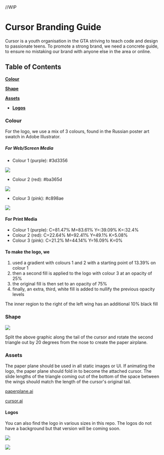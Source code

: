 //WIP

# Cursor Branding Guide
Cursor is a youth organisation in the GTA striving to teach code and design to passionate teens. To promote a strong brand, we need a concrete guide, to ensure no mistaking our brand with anyone else in the area or online.

## Table of Contents
[**Colour**](###colour)

[**Shape**](###shape)

[**Assets**](###assets)
* [**Logos**](####logos)

### Colour

For the logo, we use a mix of 3 colours, found in the Russian poster art swatch in Adobe Illustrator.

##### For Web/Screen Media
- Colour 1 (purple): #3d3356

![](https://static.notion-static.com/d0fc730f3c6346d6b52df718c1e8c179/colour1.png)

- Colour 2 (red): #ba365d

![](https://static.notion-static.com/ed235c96701c4cc6b9e6d03df3ab7c49/colour2.png)

- Colour 3 (pink): #c898ae

![](https://static.notion-static.com/c9439d5be45142c884a6f9936f706fef/colour3.png)

#### For Print Media
- Colour 1 (purple): C=81.47% M=83.61% Y=:39.09% K=:32.4%
- Colour 2 (red): C=22.64% M=92.41% Y=49.1% K=5.08%
- Colour 3 (pink): C=21.2% M=44.14% Y=16.09% K=0%

#### To make the logo, we
1. used a gradient with colours 1 and 2 with a starting point of 13.39% on colour 1
2. then a second fill is applied to the logo with colour 3 at an opacity of 25%
3. the original fill is then set to an opacity of 75%
4. finally, an extra, third, white fill is added to nullify the previous opacity levels

The inner region to the right of the left wing has an additional 10% black fill

### Shape

![](https://static.notion-static.com/c9b4b98f3e3842d1ae5113f4de87f990/proportions.jpg)

Split the above graphic along the tail of the cursor and rotate the second triangle out by 20 degrees from the nose to create the paper airplane.

### Assets

The paper plane should be used in all static images or UI. If animating the logo, the paper plane should fold in to become the attached cursor. The slide lengths of the triangle coming out of the bottom of the space between the wings should match the length of the cursor's original tail.

[paperplane.ai](https://static.notion-static.com/e931d682a098494abe706a63b57f8c7f/paperplane.ai)

[cursor.ai](https://static.notion-static.com/812719c9aaec493f82985711d4ac7286/cursor.ai)


#### Logos
You can also find the logo in various sizes in this repo. The logos do not have a background but that version will be coming soon.

![](https://static.notion-static.com/ae5f9c1c9d2349f095cfce22997484cf/logo500px.png)

![](https://static.notion-static.com/34e5ea1ba48a4c99af7df7050a36fd60/closed500px.png)
